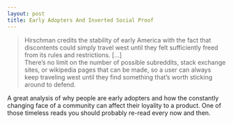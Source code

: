 ```yaml
---
layout: post
title: Early Adopters And Inverted Social Proof
---
```

> Hirschman credits the stability of early America with the fact that
> discontents could simply travel west until they felt sufficiently freed from
> its rules and restrictions. [...] <br>
> There’s no limit on the number of possible subreddits, stack exchange sites,
> or wikipedia pages that can be made, so a user can always keep traveling west
> until they find something that’s worth sticking around to defend.

A great analysis of why people are early adopters and how the constantly changing face
of a community can affect their loyality to a product. One of those timeless
reads you should probably re-read every now and then.
